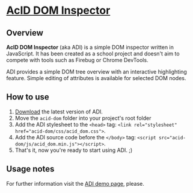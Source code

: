 # [AcID DOM Inspector](http://demo.janmyler.ninja/adi/)

## Overview

**AcID DOM Inspector** (aka ADI) is a simple DOM inspector written in JavaScript. It has been created as a school project and doesn't aim to compete with tools such as Firebug or Chrome DevTools.

ADI provides a simple DOM tree overview with an interactive highlighting feature. Simple editing of attributes is available for selected DOM nodes.

## How to use

1.  [Download](https://github.com/janmyler/DOM-inspector/archive/master.zip) the latest version of ADI.
2.  Move the `acid-dom` folder into your project's root folder
3.  Add the ADI stylesheet to the `<head>` tag: `<link rel="stylesheet" href="acid-dom/css/acid_dom.css">`.
4.  Add the ADI source code before the `</body>` tag: `<script src="acid-dom/js/acid_dom.min.js"></script>`.
5.  That's it, now you're ready to start using ADI. ;)

## Usage notes

For further information visit the [ADI demo page](http://demo.janmyler.ninja/adi/), please.


